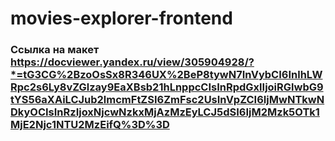 # movies-explorer-frontend

### Ссылка на макет https://docviewer.yandex.ru/view/305904928/?*=tG3CG%2BzoOsSx8R346UX%2BeP8tywN7InVybCI6InlhLWRpc2s6Ly8vZGlzay9EaXBsb21hLnppcCIsInRpdGxlIjoiRGlwbG9tYS56aXAiLCJub2lmcmFtZSI6ZmFsc2UsInVpZCI6IjMwNTkwNDkyOCIsInRzIjoxNjcwNzkxMjAzMzEyLCJ5dSI6IjM2Mzk5OTk1MjE2Njc1NTU2MzEifQ%3D%3D